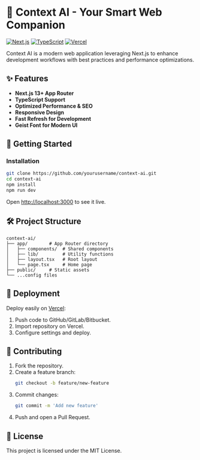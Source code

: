 # 🚀 Context AI - Your Smart Web Companion

[![Next.js](https://img.shields.io/badge/Next.js-13+-000000?style=for-the-badge&logo=next.js&logoColor=white)](https://nextjs.org/)
[![TypeScript](https://img.shields.io/badge/TypeScript-4.9+-3178C6?style=for-the-badge&logo=typescript&logoColor=white)](https://www.typescriptlang.org/)
[![Vercel](https://img.shields.io/badge/Vercel-Ready-000000?style=for-the-badge&logo=vercel&logoColor=white)](https://vercel.com/)

Context AI is a modern web application leveraging Next.js to enhance development workflows with best practices and performance optimizations.

## ✨ Features

- **Next.js 13+ App Router**
- **TypeScript Support**
- **Optimized Performance & SEO**
- **Responsive Design**
- **Fast Refresh for Development**
- **Geist Font for Modern UI**

## 🚀 Getting Started

### Installation

```bash
git clone https://github.com/yourusername/context-ai.git
cd context-ai
npm install
npm run dev
```

Open [http://localhost:3000](http://localhost:3000) to see it live.

## 🛠️ Project Structure

```
context-ai/
├── app/        # App Router directory
│   ├── components/  # Shared components
│   ├── lib/         # Utility functions
│   ├── layout.tsx   # Root layout
│   └── page.tsx     # Home page
├── public/     # Static assets
└── ...config files
```

## 🚢 Deployment

Deploy easily on [Vercel](https://vercel.com/):
1. Push code to GitHub/GitLab/Bitbucket.
2. Import repository on Vercel.
3. Configure settings and deploy.

## 🤝 Contributing

1. Fork the repository.
2. Create a feature branch:
   ```bash
   git checkout -b feature/new-feature
   ```
3. Commit changes:
   ```bash
   git commit -m 'Add new feature'
   ```
4. Push and open a Pull Request.

## 📄 License

This project is licensed under the MIT License.
